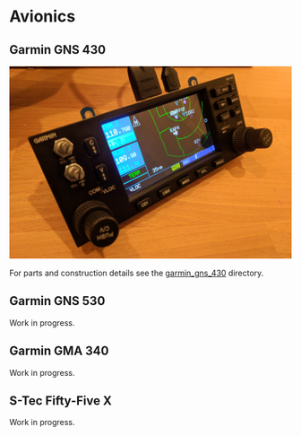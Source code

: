 # Avionics

## Garmin GNS 430

![garmin_gns_430_corner_view](garmin_gns_430/images/garmin_gns_430_corner_view.jpg)

For parts and construction details see the [garmin_gns_430](./garmin_gns_430) directory.

## Garmin GNS 530

Work in progress.

## Garmin GMA 340

Work in progress.

## S-Tec Fifty-Five X

Work in progress.